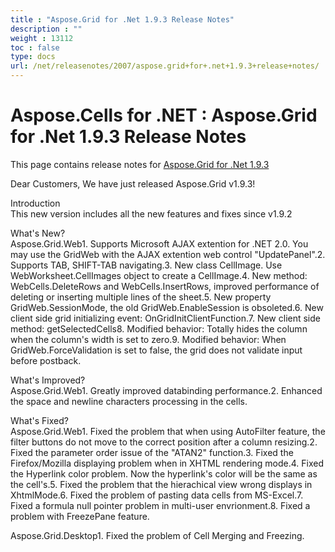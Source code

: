 ```yaml
---
title : "Aspose.Grid for .Net 1.9.3 Release Notes" 
description : "" 
weight : 13112 
toc : false
type: docs
url: /net/releasenotes/2007/aspose.grid+for+.net+1.9.3+release+notes/
---
```


# Aspose.Cells for .NET : Aspose.Grid for .Net 1.9.3 Release Notes


This page contains release notes for [Aspose.Grid for .Net 1.9.3](http://www.aspose.com/downloads/cells/net/new-releases/aspose.grid-for-.net-1.9.3/)

Dear Customers, We have just released Aspose.Grid v1.9.3!

Introduction  
This new version includes all the new features and fixes since v1.9.2

What's New?  
Aspose.Grid.Web1. Supports Microsoft AJAX extention for .NET 2.0. You may use the GridWeb with the AJAX extention web control "UpdatePanel".2. Supports TAB, SHIFT-TAB navigating.3. New class CellImage. Use WebWorksheet.CellImages object to create a CellImage.4. New method: WebCells.DeleteRows and WebCells.InsertRows, improved performance of deleting or inserting multiple lines of the sheet.5. New property GridWeb.SessionMode, the old GridWeb.EnableSession is obsoleted.6. New client side grid initializing event: OnGridInitClientFunction.7. New client side method: getSelectedCells8. Modified behavior: Totally hides the column when the column's width is set to zero.9. Modified behavior: When GridWeb.ForceValidation is set to false, the grid does not validate input before postback.

What's Improved?  
Aspose.Grid.Web1. Greatly improved databinding performance.2. Enhanced the space and newline characters processing in the cells.

What's Fixed?  
Aspose.Grid.Web1. Fixed the problem that when using AutoFilter feature, the filter buttons do not move to the correct position after a column resizing.2. Fixed the parameter order issue of the "ATAN2" function.3. Fixed the Firefox/Mozilla displaying problem when in XHTML rendering mode.4. Fixed the Hyperlink color problem. Now the hyperlink's color will be the same as the cell's.5. Fixed the problem that the hierachical view wrong displays in XhtmlMode.6. Fixed the problem of pasting data cells from MS-Excel.7. Fixed a formula null pointer problem in multi-user envrionment.8. Fixed a problem with FreezePane feature.

Aspose.Grid.Desktop1. Fixed the problem of Cell Merging and Freezing.

